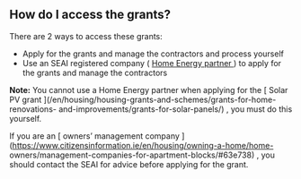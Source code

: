 ##  How do I access the grants?

There are 2 ways to access these grants:

  * Apply for the grants and manage the contractors and process yourself 
  * Use an SEAI registered company ( [ Home Energy partner ](https://www.seai.ie/grants/home-energy-grants/how-to-apply/energy-partners/) ) to apply for the grants and manage the contractors 

**Note:** You cannot use a Home Energy partner when applying for the [ Solar
PV grant ](/en/housing/housing-grants-and-schemes/grants-for-home-renovations-
and-improvements/grants-for-solar-panels/) , you must do this yourself.

If you are an [ owners’ management company
](https://www.citizensinformation.ie/en/housing/owning-a-home/home-
owners/management-companies-for-apartment-blocks/#63e738) , you should contact
the SEAI for advice before applying for the grant.

